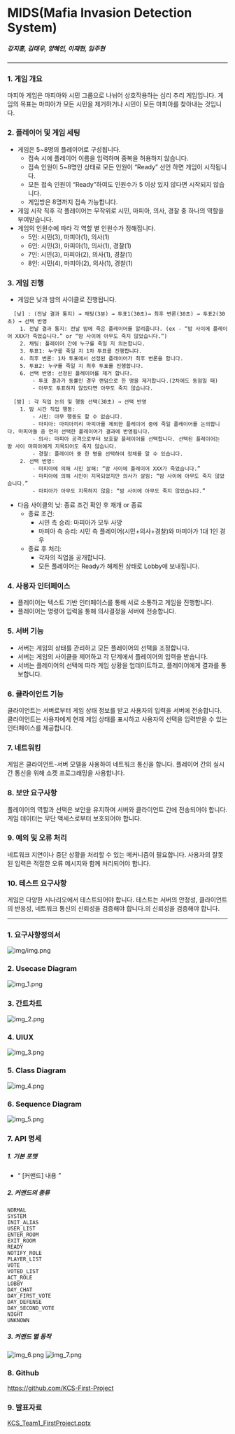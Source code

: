 # MIDS(Mafia Invasion Detection System)
##### 강지훈, 김태우, 양혜인, 이재현, 임주현

---

### 1. 게임 개요

마피아 게임은 마피아와 시민 그룹으로 나뉘어 상호작용하는 심리 추리 게임입니다.
게임의 목표는 마피아가 모든 시민을 제거하거나 시민이 모든 마피아를 찾아내는 것입니다.

### 2. 플레이어 및 게임 세팅

- 게임은 5~8명의 플레이어로 구성됩니다.
    - 접속 시에 플레이어 이름을 입력하며 중복을 허용하지 않습니다.
    - 접속 인원이 5~8명인 상태로 모든 인원이 “Ready” 선언 하면 게임이 시작됩니다.
    - 모든 접속 인원이 “Ready”하여도 인원수가 5 이상 있지 않다면 시작되지 않습니다.
    - 게임방은 8명까지 접속 가능합니다.
- 게임 시작 직후 각 플레이어는 무작위로 시민, 마피아, 의사, 경찰 중 하나의 역할을 부여받습니다.
- 게임의 인원수에 따라 각 역할 별 인원수가 정해집니다.
    - 5인: 시민(3), 마피아(1), 의사(1)
    - 6인: 시민(3), 마피아(1), 의사(1), 경찰(1)
    - 7인: 시민(3), 마피아(2), 의사(1), 경찰(1)
    - 8인: 시민(4), 마피아(2), 의사(1), 경찰(1)

### 3. 게임 진행

- 게임은 낮과 밤의 사이클로 진행됩니다.

```
  [낮] : (전날 결과 통지) → 채팅(3분) → 투표1(30초)→ 최후 변론(30초) → 투표2(30초) → 선택 반영
    1. 전날 결과 통지: 전날 밤에 죽은 플레이어를 알려줍니다. (ex - “밤 사이에 플레이어 XXX가 죽었습니다.” or “밤 사이에 아무도 죽지 않았습니다.”)
    2. 채팅: 플레이어 간에 누구를 죽일 지 의논합니다.
    3. 투표1: 누구를 죽일 지 1차 투표를 진행합니다.
    4. 최후 변론: 1차 투표에서 선정된 플레이어가 최후 변론을 합니다.
    5. 투표2: 누구를 죽일 지 최후 투표를 진행합니다.
    6. 선택 반영: 선정된 플레이어를 제거 합니다.
        - 투표 결과가 동률인 경우 랜덤으로 한 명을 제거합니다.(2차에도 동점일 때)
        - 아무도 투표하지 않았다면 아무도 죽지 않습니다.
```

```
  [밤] : 각 직업 논의 및 행동 선택(30초) → 선택 반영
    1. 밤 시간 직업 행동: 
        - 시민: 아무 행동도 할 수 없습니다.
        - 마피아: 마피아끼리 마피아를 제외한 플레이어 중에 죽일 플레이어를 논의합니다. 마피아들 중 먼저 선택한 플레이어가 결과에 반영됩니다.
        - 의사: 마피아 공격으로부터 보호할 플레이어를 선택합니다. 선택된 플레이어는 밤 사이 마피아에게 지목되어도 죽지 않습니다.
        - 경찰: 플레이어 중 한 명을 선택하여 정체를 알 수 있습니다.
    2. 선택 반영:
        - 마피아에 의해 시민 살해: “밤 사이에 플레이어 XXX가 죽었습니다.”
        - 마피아에 의해 시민이 지목되었지만 의사가 살림: “밤 사이에 아무도 죽지 않았습니다.”
        - 마피아가 아무도 지목하지 않음: “밤 사이에 아무도 죽지 않았습니다.”
```

- 다음 사이클의 낮: 종료 조건 확인 후 재개 or 종료
    - 종료 조건:
        - 시민 측 승리: 마피아가 모두 사망
        - 마피아 측 승리: 시민 측 플레이어(시민+의사+경찰)와 마피아가 1대 1인 경우
    - 종료 후 처리:
        - 각자의 직업을 공개합니다.
        - 모든 플레이어는 Ready가 해제된 상태로 Lobby에 보내집니다.

### 4. 사용자 인터페이스

- 플레이어는 텍스트 기반 인터페이스를 통해 서로 소통하고 게임을 진행합니다.
- 플레이어는 명령어 입력을 통해 의사결정을 서버에 전송합니다.

### 5. 서버 기능

- 서버는 게임의 상태를 관리하고 모든 플레이어의 선택을 조정합니다.
- 서버는 게임의 사이클을 제어하고 각 단계에서 플레이어의 입력을 받습니다.
- 서버는 플레이어의 선택에 따라 게임 상황을 업데이트하고, 플레이어에게 결과를 통보합니다.

### 6. 클라이언트 기능

클라이언트는 서버로부터 게임 상태 정보를 받고 사용자의 입력을 서버에 전송합니다.
클라이언트는 사용자에게 현재 게임 상태를 표시하고 사용자의 선택을 입력받을 수 있는 인터페이스를 제공합니다.

### 7. 네트워킹

게임은 클라이언트-서버 모델을 사용하여 네트워크 통신을 합니다.
플레이어 간의 실시간 통신을 위해 소켓 프로그래밍을 사용합니다.

### 8. 보안 요구사항

플레이어의 역할과 선택은 보안을 유지하며 서버와 클라이언트 간에 전송되어야 합니다.
게임 데이터는 무단 액세스로부터 보호되어야 합니다.

### 9. 예외 및 오류 처리

네트워크 지연이나 중단 상황을 처리할 수 있는 메커니즘이 필요합니다.
사용자의 잘못된 입력은 적절한 오류 메시지와 함께 처리되어야 합니다.

### 10. 테스트 요구사항

게임은 다양한 시나리오에서 테스트되어야 합니다.
테스트는 서버의 안정성, 클라이언트의 반응성, 네트워크 통신의 신뢰성을 검증해야 합니다.의 신뢰성을 검증해야 합니다.

---
### 1. 요구사항정의서
![img/img.png](img/img.png)

### 2. Usecase Diagram

![img_1.png](img/img_1.png)

### 3. 간트차트
![img_2.png](img/img_2.png)

### 4. UIUX
![img_3.png](img/img_3.png)

### 5. Class Diagram
![img_4.png](img/img_4.png)

### 6. Sequence Diagram
![img_5.png](img/img_5.png)

### 7. API 명세
##### 1. 기본 포맷
- “ [커맨드] 내용 ”

##### 2. 커맨드의 종류

```
NORMAL
SYSTEM
INIT_ALIAS
USER_LIST
ENTER_ROOM
EXIT_ROOM
READY
NOTIFY_ROLE
PLAYER_LIST
VOTE
VOTED_LIST
ACT_ROLE
LOBBY
DAY_CHAT
DAY_FIRST_VOTE
DAY_DEFENSE
DAY_SECOND_VOTE
NIGHT
UNKNOWN
```

##### 3. 커맨드 별 동작
![img_6.png](img/img_6.png)
![img_7.png](img/img_7.png)

### 8. Github
https://github.com/KCS-First-Project

### 9. 발표자료
[KCS_Team1_FirstProject.pptx](img/KCS_Team1_FirstProject.pptx)